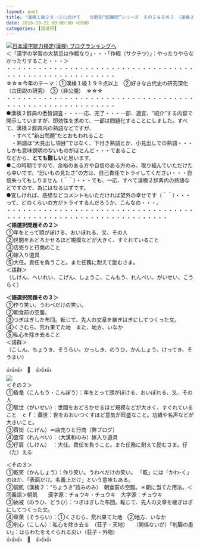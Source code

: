 ```yaml
---
layout: post
title: "漢検１級２８－②に向けて　　分野別“超難問”シリーズ　その２＆その３　（漢検２準拠）"
date: 2016-10-22 00:00:00 +0900
categories: [語選択]
---
```


[![](/syuusyuu9701/assets/images/漢検１級２８－②に向けて-分野別“超難問”シリーズ-その２＆その３-（漢検２準拠）-br_c_3028_1.gif)](http://blog.with2.net/link.php?1659096:3028 "日本漢字能力検定(漢検) ブログランキングへ")[日本漢字能力検定(漢検) ブログランキングへ](http://blog.with2.net/link.php?1659096:3028)  
＜「漢字の学習の大禁忌は作輟なり」・・・「作輟（サクテツ）」：やったりやらなかったりすること・・・＞  
・・・・・・・・・・・・・・・・・・・・・・・・・・・・・・・・・・・・・・・・・・・・・・・・・・・・・・・・・  
☆☆☆今年のテーマ：①漢検１級１９９点以上　②好きな古代史の研究深化（古田説の研究）　③（非公開）　☆☆☆　　  
・・・・・・・・・・・・・・・・・・・・・・・・・・・・・・・・・・・・・・・・・・・・・・・・・・・・・・・・・  
●漢検２辞典の悉皆調査・・・一応、完了・・・一部、適宜、“紹介”する内容で開示していますが、即効性を求めて、一部は問題化することにしました。すべて、漢検２辞典内の熟語などですが、  
　・すべて“新出問題”だとおもわれること　  
　・熟語は“大見出し項目”ではなく、下付き熟語とか、小見出しでの熟語・・・しかも意味説明のないものがほとんど・・・であること  
などから、**とても難しい**と思います。  
●この時期ですので、余裕のある方や自信のある方のみ、取り組んでいただけたら幸いです。“恐いもの見たさ”の方は、自己責任でトライしてください・・・自信失ってもしりません（＾＾）・・・でも、一応、すべて漢検２辞典内の熟語などですので、為にはなるはずです。  
●宜しければ、感想などコメントもいただければ望外の幸せです（＾＾）・・・って、どのくらいの方がトライするんだろうか、こんなの・・・。  
・・・・・・・・・・・・・・・・・・・・・・・・・・・・・・・・・・・・・・・・・・・・・・・・・・・・・・・・・・・・・・・・・・・  
**＜語選択問題その２＞**  
①年をとって頭がぼける、おいぼれる、又、その人  
②世間をおどろかせるほど規模などが大きく、すぐれていること　  
③店売りと行商のこと  
④嫁入り道具  
⑤大任。責任を負うこと。また任務に耐えて励むさま。  
＜語群＞  
（しけん、へいれい、こげん、しょうこ、こんもう、れんぺい、がいせい、こうらく）  
  
**＜語選択問題その３＞**  
①作り笑い。うわべだけの笑い。  
②朝食前の空腹。  
③つぎはぎした布団。転じて、先人の文章を継ぎはぎにしてつくった文。  
④くさむら、荒れ果てた地　また、地方、いなか  
⑤私心を除き去ること  
＜語群＞  
（こしん、ちょうき、そうらい、かっしき、のうひ、かんしょう、けってき、そうまい）  
  
👍👍👍　🐒　👍👍👍  
![](/syuusyuu9701/assets/images/漢検１級２８－②に向けて-分野別“超難問”シリーズ-その２＆その３-（漢検２準拠）-3ae6032c46937f94ddaaab176139eda8.png)  
＜その２＞  
①昏耄（こんもう・こんぼう）：年をとって頭がぼける、おいぼれる、又、その人  
②駭世（がいせい）：世間をおどろかせるほど規模などが大きく、すぐれていること　ｃｆ：蓋世：世をおおいつくすほど意気が旺盛なこと。功績や名声などが大きいこと。  
③賈衒（こげん）＝店売りと行商（弊ブログ）  
④匳幣（れんぺい）：（大漢和のみ）嫁入り道具  
⑤仔肩（しけん）　：大任。責任を負うこと。また任務に耐えて励むさま。仔（た）える  
  
＜その３＞  
①乾笑（かんしょう）：作り笑い。うわべだけの笑い。 「乾」には「かわ-く」のほか、「表面だけ。名義上だけ」という意味もある。  
②調飢（漢検２：“ちょうき”読みのみ）　朝食前の空腹。＊朝に当てた用法。＜同義語＞朝飢　　漢字源：チョウキ・チュウキ　大字源：チュウキ  
③衲被（のうひ、どうひ）：つぎはぎした布団。転じて、先人の文章を継ぎはぎにしてつくった文。  
④草萊（そうらい）：①くさむら、荒れ果てた地　②地方、いなか  
⑤刳心（こしん）：私心を除き去る　（荘子・天地）　　（関係ないが）「刳腸の患い」：はらわたをえぐられる災い（荘子・外物）  
👍👍👍　🐒　👍👍👍  